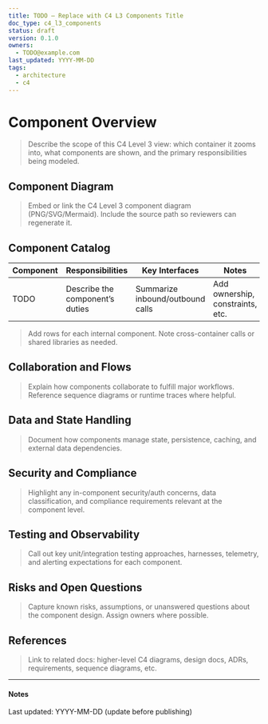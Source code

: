 ```yaml
---
title: TODO — Replace with C4 L3 Components Title
doc_type: c4_l3_components
status: draft
version: 0.1.0
owners:
  - TODO@example.com
last_updated: YYYY-MM-DD
tags:
  - architecture
  - c4
---
```


# Component Overview

> Describe the scope of this C4 Level 3 view: which container it zooms into,
> what components are shown, and the primary responsibilities being modeled.

## Component Diagram

> Embed or link the C4 Level 3 component diagram (PNG/SVG/Mermaid). Include
> the source path so reviewers can regenerate it.

## Component Catalog

| Component | Responsibilities | Key Interfaces | Notes |
| --- | --- | --- | --- |
| TODO | Describe the component’s duties | Summarize inbound/outbound calls | Add ownership, constraints, etc. |

> Add rows for each internal component. Note cross-container calls or shared
> libraries as needed.

## Collaboration and Flows

> Explain how components collaborate to fulfill major workflows. Reference
> sequence diagrams or runtime traces where helpful.

## Data and State Handling

> Document how components manage state, persistence, caching, and external
> data dependencies.

## Security and Compliance

> Highlight any in-component security/auth concerns, data classification, and
> compliance requirements relevant at the component level.

## Testing and Observability

> Call out key unit/integration testing approaches, harnesses, telemetry, and
> alerting expectations for each component.

## Risks and Open Questions

> Capture known risks, assumptions, or unanswered questions about the
> component design. Assign owners where possible.

## References

> Link to related docs: higher-level C4 diagrams, design docs, ADRs,
> requirements, sequence diagrams, etc.

---

#### Notes

Last updated: YYYY-MM-DD (update before publishing)
